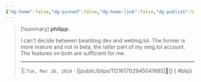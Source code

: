 ```yaml
---
{"dg-home":false,"dg-pinned":false,"dg-home-link":false,"dg-publish":true,"type":"blip","disabled rules":["yaml-title","yaml-title-alias","file-name-heading"],"title":"philipp on mastodon @ 2024-03-26","created-date":"2024-03-26T11:16:06","id":112161702945041890,"updated-date":"2025-05-02T08:50:43","dg-path":"blips/112161702945041885.md","permalink":"/blips/112161702945041885/","dgPassFrontmatter":true}
---
```


> [!summary] **philipp**:
>
> I can't decide between bearblog.dev and weblog.lol. The former is more mature and not in beta, the latter part of my omg.lol account. The features on both are sufficient for me.
> - - -
>
> 🗓️ `Tue, Mar 26, 2024` · [[public/blips/112161702945041885\|🔗]]
{ #blip}

